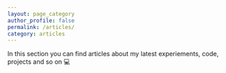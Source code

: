 ```yaml
---
layout: page_category
author_profile: false
permalink: /articles/
category: articles
---
```


In this section you can find articles about my latest experiements, code, projects and so on 💻